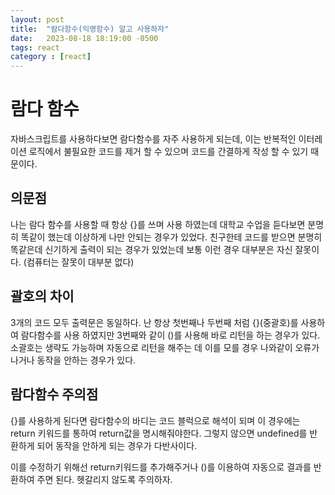 ```yaml
---
layout: post
title:  "람다함수(익명함수) 알고 사용하자"
date:   2023-08-18 18:19:00 -0500
tags: react
category : [react]
---
```


# 람다 함수

자바스크립트를 사용하다보면 람다함수를 자주 사용하게 되는데,
이는 반복적인 이터레이션 로직에서 불필요한 코드를 제거 할 수 있으며
코드를 간결하게 작성 할 수 있기 때문이다.

## 의문점
나는 람다 함수를 사용할 때 항상 {}를 쓰며 사용 하였는데 대학교 수업을 듣다보면 분명히 똑같이 했는데 이상하게 나만 안되는 경우가 있었다.
친구한테 코드를 받으면 분명히 똑같은데 신기하게 출력이 되는 경우가 있었는데 보통 이런 경우 대부분은 자신 잘못이다.
(컴퓨터는 잘못이 대부분 없다)

## 괄호의 차이
<script src="https://gist.github.com/Flen-E/f4106b154b93ef66fc35baca85cbd39e.js"></script>

3개의 코드 모두 출력문은 동일하다.
난 항상 첫번째나 두번째 처럼 {}(중괄호)를 사용하여 람다함수를 사용 하였지만 3번째와 같이 ()를 사용해 바로 리턴을 하는 경우가 있다.
소괄호는 생략도 가능하며 자동으로 리턴을 해주는 데 이를 모를 경우 나와같이 오류가 나거나 동작을 안하는 경우가 있다.

## 람다함수 주의점
{}를 사용하게 된다면 람다함수의 바디는 코드 블럭으로 해석이 되며 이 경우에는 return 키워드를 통하여 return값을 명시해줘야한다.
그렇지 않으면 undefined를 반환하게 되어 동작을 안하게 되는 경우가 다반사이다.


이를 수정하기 위해선 return키워드를 추가해주거나 ()를 이용하여 자동으로 결과를 반환하여 주면 된다. 헷갈리지 않도록 주의하자.
